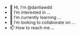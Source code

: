 - 👋 Hi, I’m @danliawdd
- 👀 I’m interested in ...
- 🌱 I’m currently learning ...
- 💞️ I’m looking to collaborate on ...
- 📫 How to reach me ...

<!---
danliawdd/danliawdd is a ✨ special ✨ repository because its `README.md` (this file) appears on your GitHub profile.
You can click the Preview link to take a look at your changes.
--->
